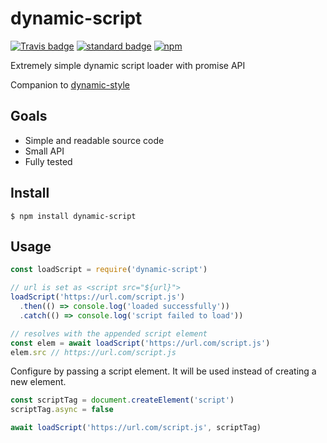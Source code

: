 # dynamic-script

 [![Travis badge](https://travis-ci.org/KayleePop/dynamic-script.svg?branch=master)](https://travis-ci.org/KayleePop/dynamic-script) [![standard badge](https://img.shields.io/badge/code_style-standard-brightgreen.svg)](https://standardjs.com) [![npm](https://img.shields.io/npm/v/dynamic-script.svg)](https://www.npmjs.com/package/dynamic-script)

Extremely simple dynamic script loader with promise API

Companion to [dynamic-style](https://github.com/kayleepop/dynamic-style)

## Goals
- Simple and readable source code
- Small API
- Fully tested

## Install

`$ npm install dynamic-script`

## Usage

```js
const loadScript = require('dynamic-script')

// url is set as <script src="${url}">
loadScript('https://url.com/script.js')
  .then(() => console.log('loaded successfully'))
  .catch(() => console.log('script failed to load'))

// resolves with the appended script element
const elem = await loadScript('https://url.com/script.js')
elem.src // https://url.com/script.js
```

Configure by passing a script element. It will be used instead of creating a new element.

```js
const scriptTag = document.createElement('script')
scriptTag.async = false

await loadScript('https://url.com/script.js', scriptTag)
```
